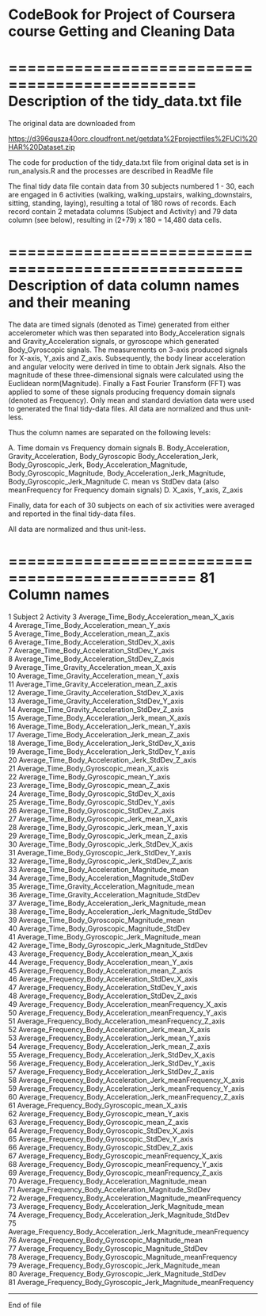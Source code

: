 CodeBook for Project of Coursera course Getting and Cleaning Data 
==================================================================

==============================================
Description of the tidy_data.txt file
==============================================

The original data are downloaded from

https://d396qusza40orc.cloudfront.net/getdata%2Fprojectfiles%2FUCI%20HAR%20Dataset.zip 

The code for production of the tidy_data.txt file from original data set is in run_analysis.R and the processes are described in ReadMe file 

The final tidy data file contain data from 30 subjects numbered 1 - 30, each are engaged in 6 activities (walking, walking_upstairs, walking_downstairs, sitting, standing, laying), resulting a total of 180 rows of records. Each record contain 2 metadata columns (Subject and Activity) and 79 data column (see below), resulting in (2+79) x 180 = 14,480 data cells. 

===================================================
Description of data column names and their meaning
===================================================

The data are timed signals (denoted as Time) generated from either accelerometer which was then separated into Body_Acceleration signals and Gravity_Acceleration signals, or gyroscope which generated Body_Gyroscopic signals. The measurements on 3-axis produced signals for X-axis, Y_axis and Z_axis. Subsequently, the body linear acceleration and angular velocity were derived in time to obtain Jerk signals. Also the magnitude of these three-dimensional signals were calculated using the Euclidean norm(Magnitude). Finally a Fast Fourier Transform (FFT) was applied to some of these signals producing frequency domain signals (denoted as Frequency). Only mean and standard deviation data were used to generated the final tidy-data files. All data are normalized and thus unit-less.

Thus the column names are separated on the following levels:

A. Time domain vs Frequency domain signals
B. 
    Body_Acceleration, Gravity_Acceleration, Body_Gyroscopic
    Body_Acceleration_Jerk, Body_Gyroscopic_Jerk, 
    Body_Acceleration_Magnitude, Body_Gyroscopic_Magnitude, 
    Body_Acceleration_Jerk_Magnitude, Body_Gyroscopic_Jerk_Magnitude
C. mean vs StdDev data (also meanFrequency for Frequency domain signals)
D. X_axis, Y_axis, Z_axis

Finally, data for each of 30 subjects on each of six activities were averaged and reported in the final tidy-data files. 

All data are normalized and thus unit-less.

==============================================
 81 Column names 
==============================================
 1 Subject
 2 Activity
 3 Average_Time_Body_Acceleration_mean_X_axis                      
 4 Average_Time_Body_Acceleration_mean_Y_axis                     
 5 Average_Time_Body_Acceleration_mean_Z_axis                       
 6 Average_Time_Body_Acceleration_StdDev_X_axis                   
 7 Average_Time_Body_Acceleration_StdDev_Y_axis                     
 8 Average_Time_Body_Acceleration_StdDev_Z_axis                   
 9 Average_Time_Gravity_Acceleration_mean_X_axis                    
10 Average_Time_Gravity_Acceleration_mean_Y_axis                   
11 Average_Time_Gravity_Acceleration_mean_Z_axis                    
12 Average_Time_Gravity_Acceleration_StdDev_X_axis                 
13 Average_Time_Gravity_Acceleration_StdDev_Y_axis                  
14 Average_Time_Gravity_Acceleration_StdDev_Z_axis                 
15 Average_Time_Body_Acceleration_Jerk_mean_X_axis                  
16 Average_Time_Body_Acceleration_Jerk_mean_Y_axis                 
17 Average_Time_Body_Acceleration_Jerk_mean_Z_axis                  
18 Average_Time_Body_Acceleration_Jerk_StdDev_X_axis               
19 Average_Time_Body_Acceleration_Jerk_StdDev_Y_axis                
20 Average_Time_Body_Acceleration_Jerk_StdDev_Z_axis               
21 Average_Time_Body_Gyroscopic_mean_X_axis                         
22 Average_Time_Body_Gyroscopic_mean_Y_axis                        
23 Average_Time_Body_Gyroscopic_mean_Z_axis                         
24 Average_Time_Body_Gyroscopic_StdDev_X_axis                      
25 Average_Time_Body_Gyroscopic_StdDev_Y_axis                       
26 Average_Time_Body_Gyroscopic_StdDev_Z_axis                      
27 Average_Time_Body_Gyroscopic_Jerk_mean_X_axis                    
28 Average_Time_Body_Gyroscopic_Jerk_mean_Y_axis                   
29 Average_Time_Body_Gyroscopic_Jerk_mean_Z_axis                    
30 Average_Time_Body_Gyroscopic_Jerk_StdDev_X_axis                 
31 Average_Time_Body_Gyroscopic_Jerk_StdDev_Y_axis                  
32 Average_Time_Body_Gyroscopic_Jerk_StdDev_Z_axis                 
33 Average_Time_Body_Acceleration_Magnitude_mean                    
34 Average_Time_Body_Acceleration_Magnitude_StdDev                 
35 Average_Time_Gravity_Acceleration_Magnitude_mean                 
36 Average_Time_Gravity_Acceleration_Magnitude_StdDev              
37 Average_Time_Body_Acceleration_Jerk_Magnitude_mean               
38 Average_Time_Body_Acceleration_Jerk_Magnitude_StdDev            
39 Average_Time_Body_Gyroscopic_Magnitude_mean                      
40 Average_Time_Body_Gyroscopic_Magnitude_StdDev                   
41 Average_Time_Body_Gyroscopic_Jerk_Magnitude_mean                 
42 Average_Time_Body_Gyroscopic_Jerk_Magnitude_StdDev              
43 Average_Frequency_Body_Acceleration_mean_X_axis                  
44 Average_Frequency_Body_Acceleration_mean_Y_axis                 
45 Average_Frequency_Body_Acceleration_mean_Z_axis                  
46 Average_Frequency_Body_Acceleration_StdDev_X_axis               
47 Average_Frequency_Body_Acceleration_StdDev_Y_axis                
48 Average_Frequency_Body_Acceleration_StdDev_Z_axis               
49 Average_Frequency_Body_Acceleration_meanFrequency_X_axis         
50 Average_Frequency_Body_Acceleration_meanFrequency_Y_axis        
51 Average_Frequency_Body_Acceleration_meanFrequency_Z_axis         
52 Average_Frequency_Body_Acceleration_Jerk_mean_X_axis            
53 Average_Frequency_Body_Acceleration_Jerk_mean_Y_axis             
54 Average_Frequency_Body_Acceleration_Jerk_mean_Z_axis            
55 Average_Frequency_Body_Acceleration_Jerk_StdDev_X_axis           
56 Average_Frequency_Body_Acceleration_Jerk_StdDev_Y_axis          
57 Average_Frequency_Body_Acceleration_Jerk_StdDev_Z_axis           
58 Average_Frequency_Body_Acceleration_Jerk_meanFrequency_X_axis   
59 Average_Frequency_Body_Acceleration_Jerk_meanFrequency_Y_axis    
60 Average_Frequency_Body_Acceleration_Jerk_meanFrequency_Z_axis   
61 Average_Frequency_Body_Gyroscopic_mean_X_axis                    
62 Average_Frequency_Body_Gyroscopic_mean_Y_axis                   
63 Average_Frequency_Body_Gyroscopic_mean_Z_axis                    
64 Average_Frequency_Body_Gyroscopic_StdDev_X_axis                 
65 Average_Frequency_Body_Gyroscopic_StdDev_Y_axis                 
66 Average_Frequency_Body_Gyroscopic_StdDev_Z_axis                 
67 Average_Frequency_Body_Gyroscopic_meanFrequency_X_axis          
68 Average_Frequency_Body_Gyroscopic_meanFrequency_Y_axis          
69 Average_Frequency_Body_Gyroscopic_meanFrequency_Z_axis           
70 Average_Frequency_Body_Acceleration_Magnitude_mean              
71 Average_Frequency_Body_Acceleration_Magnitude_StdDev             
72 Average_Frequency_Body_Acceleration_Magnitude_meanFrequency     
73 Average_Frequency_Body_Acceleration_Jerk_Magnitude_mean          
74 Average_Frequency_Body_Acceleration_Jerk_Magnitude_StdDev       
75 Average_Frequency_Body_Acceleration_Jerk_Magnitude_meanFrequency 
76 Average_Frequency_Body_Gyroscopic_Magnitude_mean                
77 Average_Frequency_Body_Gyroscopic_Magnitude_StdDev               
78 Average_Frequency_Body_Gyroscopic_Magnitude_meanFrequency       
79 Average_Frequency_Body_Gyroscopic_Jerk_Magnitude_mean           
80 Average_Frequency_Body_Gyroscopic_Jerk_Magnitude_StdDev        
81 Average_Frequency_Body_Gyroscopic_Jerk_Magnitude_meanFrequency 

-----------------
End of file

